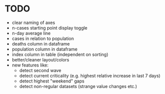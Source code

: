 # TODO

- clear naming of axes
- n-cases starting point display toggle
- n-day average line
- cases in relation to population
- deaths column in dataframe
- population column in dataframe
- index column in table (independent on sorting)
- better/cleaner layout/colors
- new features like:
    - detect second wave
    - detect current criticality (e.g. highest relative increase in last 7 days)
    - detect highest "weekend" gaps
    - detect non-regular datasets (strange value changes etc.)
